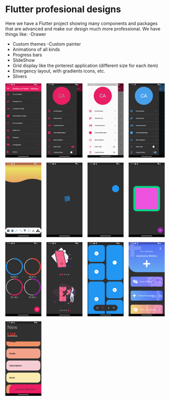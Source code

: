 # Flutter profesional designs

Here we have a Flutter project showing many components and packages that are advanced and make our design much more professional.
We have things like:
-Drawer

- Custom themes
  -Custom painter
- Animations of all kinds
- Progress bars
- SlideShow
- Grid display like the pinterest application (different size for each item)
- Emergency layout, with gradients icons, etc.
- Slivers

<div style="display: grid; grid-template-columns: repeat(auto-fill, minmax(100px, 1fr)); gap: 16px">
  <img width="150" src="screenshot1.png" alt="Screenshot">
  <img width="150" src="screenshot2.png" alt="Screenshot">
  <img width="150" src="screenshot3.png" alt="Screenshot">
  <img width="150" src="screenshot4.png" alt="Screenshot">
  <img width="150" src="screenshot5.png" alt="Screenshot">
  <img width="150" src="screenshot6.png" alt="Screenshot">
  <img width="150" src="screenshot7.png" alt="Screenshot">
  <img width="150" src="screenshot8.png" alt="Screenshot">
  <img width="150" src="screenshot9.png" alt="Screenshot">
  <img width="150" src="screenshot10.png" alt="Screenshot">
  <img width="150" src="screenshot11.png" alt="Screenshot">
  <img width="150" src="screenshot12.png" alt="Screenshot">
  <img width="150" src="screenshot13.png" alt="Screenshot">
</div>
